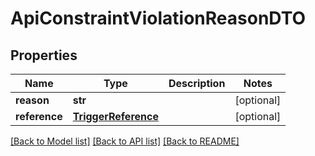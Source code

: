 # ApiConstraintViolationReasonDTO

## Properties
Name | Type | Description | Notes
------------ | ------------- | ------------- | -------------
**reason** | **str** |  | [optional] 
**reference** | [**TriggerReference**](TriggerReference.md) |  | [optional] 

[[Back to Model list]](../README.md#documentation-for-models) [[Back to API list]](../README.md#documentation-for-api-endpoints) [[Back to README]](../README.md)

